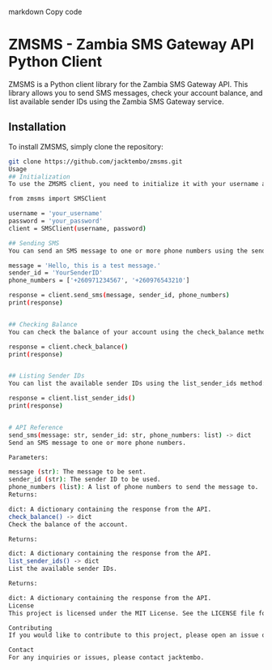 markdown
Copy code
# ZMSMS - Zambia SMS Gateway API Python Client

ZMSMS is a Python client library for the Zambia SMS Gateway API. This library allows you to send SMS messages, check your account balance, and list available sender IDs using the Zambia SMS Gateway service.

## Installation

To install ZMSMS, simply clone the repository:

```sh
git clone https://github.com/jacktembo/zmsms.git
Usage
## Initialization
To use the ZMSMS client, you need to initialize it with your username and password:

from zmsms import SMSClient

username = 'your_username'
password = 'your_password'
client = SMSClient(username, password)

## Sending SMS
You can send an SMS message to one or more phone numbers using the send_sms method:

message = 'Hello, this is a test message.'
sender_id = 'YourSenderID'
phone_numbers = ['+260971234567', '+260976543210']

response = client.send_sms(message, sender_id, phone_numbers)
print(response)


## Checking Balance
You can check the balance of your account using the check_balance method:

response = client.check_balance()
print(response)


## Listing Sender IDs
You can list the available sender IDs using the list_sender_ids method:

response = client.list_sender_ids()
print(response)


# API Reference
send_sms(message: str, sender_id: str, phone_numbers: list) -> dict
Send an SMS message to one or more phone numbers.

Parameters:

message (str): The message to be sent.
sender_id (str): The sender ID to be used.
phone_numbers (list): A list of phone numbers to send the message to.
Returns:

dict: A dictionary containing the response from the API.
check_balance() -> dict
Check the balance of the account.

Returns:

dict: A dictionary containing the response from the API.
list_sender_ids() -> dict
List the available sender IDs.

Returns:

dict: A dictionary containing the response from the API.
License
This project is licensed under the MIT License. See the LICENSE file for details.

Contributing
If you would like to contribute to this project, please open an issue or submit a pull request.

Contact
For any inquiries or issues, please contact jacktembo.
